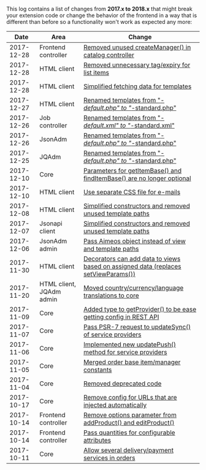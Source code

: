This log contains a list of changes from **2017.x to 2018.x** that might break your extension code or change the behavior of the frontend in a way that is different than before so a functionality won't work as expected any more:

| Date | Area | Change
| ---- | ---- | ------
| 2017-12-28 | Frontend controller | [Removed unused createManager() in catalog controller](https://github.com/aimeos/ai-controller-frontend/commit/5e2903fee40884ed12556354d6e2a36b19a136f2)
| 2017-12-28 | HTML client | [Removed unnecessary tag/expiry for list items](https://github.com/aimeos/ai-client-html/commit/8ccc60793090df15c669ec659342a0666392e47a)
| 2017-12-28 | HTML client | [Simplified fetching data for templates](https://github.com/aimeos/ai-client-html/commit/b0bcaf28fad42c1c2e408b9509629df179e03076)
| 2017-12-27 | HTML client | [Renamed templates from "*-default.php" to "*-standard.php"](https://github.com/aimeos/ai-client-html/commit/35f29618931386b8c4438e11d55529503aa2db5f)
| 2017-12-26 | Job controller | [Renamed templates from "*-default.xml" to "*-standard.xml"](https://github.com/aimeos/ai-controller-jobs/commit/d741c571f630834411fac52d62bdba85eb2647c3)
| 2017-12-26 | JsonAdm | [Renamed templates from "*-default.php" to "*-standard.php"](https://github.com/aimeos/ai-admin-jsonadm/commit/e0af17480027b15a9e1fe31dcaa54c618d1cb2bd)
| 2017-12-25 | JQAdm | [Renamed templates from "*-default.php" to "*-standard.php"](https://github.com/aimeos/ai-admin-jqadm/commit/a452633e9291cc417901dfad14dd2e52e1a5c761)
| 2017-12-10 | Core | [Parameters for getItemBase() and findItemBase() are no longer optional](https://github.com/aimeos/aimeos-core/commit/f33e1fedd936e26e2a0f96c027a723dc839e763d#diff-6b0b6e2b9966b3b33eba67cb99c21f63)
| 2017-12-10 | HTML client | [Use separate CSS file for e-mails](https://github.com/aimeos/ai-client-html/commit/36d2603179f7cae5bbc5c7f81e5199cde723ffe1)
| 2017-12-08 | HTML client | [Simplified constructors and removed unused template paths](https://github.com/aimeos/ai-client-html/commit/6baae9ba6a49c4866b71b5e25399afc19567ab7f)
| 2017-12-07 | Jsonapi client | [Simplified constructors and removed unused template paths](https://github.com/aimeos/ai-client-jsonapi/commit/2a0bc7fec7a878ef4ed9ccbdcd8f3c010927bf53)
| 2017-12-06 | JsonAdm admin | [Pass Aimeos object instead of view and template paths](https://github.com/aimeos/ai-admin-jsonadm/commit/c7df978ee26f8ba298acc8146bcc17335586c994)
| 2017-11-30 | HTML client | [Decorators can add data to views based on assigned data (replaces setViewParams())](https://github.com/aimeos/ai-client-html/commit/496f5e4a770fa143efe1e72093ece06cddb6eb27)
| 2017-11-20 | HTML client, JQAdm admin | [Moved country/currency/language translations to core](https://github.com/aimeos/ai-client-html/commit/ad9da6bdf29523c155f25c8ad97046713dde34ca)
| 2017-11-09 | Core | [Added type to getProvider() to be ease getting config in REST API](https://github.com/aimeos/aimeos-core/commit/5c15c9fb155ed201184fc14066ab3c795dc3c92d)
| 2017-11-07 | Core | [Pass PSR-7 request to updateSync() of service providers](https://github.com/aimeos/aimeos-core/commit/3b0799df503f98d9f98a044b157c74d942731914)
| 2017-11-06 | Core | [Implemented new updatePush() method for service providers](https://github.com/aimeos/aimeos-core/commit/a587cf413b1a150c96af8948116f6c418116c141)
| 2017-11-05 | Core | [Merged order base item/manager constants](https://github.com/aimeos/aimeos-core/commit/085f897dab44f3fe657b978895c821a07eba969f)
| 2017-11-04 | Core | [Removed deprecated code](https://github.com/aimeos/aimeos-core/commit/73e5353dea567d341b5c5f14b2b7deeaa92a79b7)
| 2017-10-17 | Core | [Remove config for URLs that are injected automatically](https://github.com/aimeos/aimeos-core/commit/f874d3cb58f7cb980ee42b9458a09f4070cb47e1)
| 2017-10-14 | Frontend controller | [Remove options parameter from addProduct() and editProduct()](https://github.com/aimeos/ai-controller-frontend/commit/2fc608955d995c6364cf1ea148ad149ae6814669)
| 2017-10-14 | Frontend controller | [Pass quantities for configurable attributes](https://github.com/aimeos/ai-controller-frontend/commit/7872565060e9fc8df07cd7f829dcc716c70ffde3)
| 2017-10-11 | Core | [Allow several delivery/payment services in orders](https://github.com/aimeos/aimeos-core/commit/ff5588d4763fdf02e82f9b628f2818b977f642e4)
